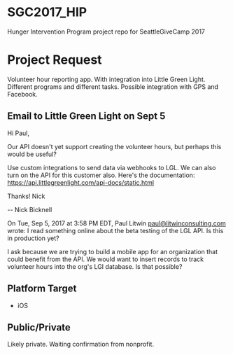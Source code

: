 # SGC2017_HIP
Hunger Intervention Program project repo for SeattleGiveCamp 2017

# Project Request
Volunteer hour reporting app. With integration into Little Green Light. Different programs and different tasks. Possible integration with GPS and Facebook.  

## Email to Little Green Light on Sept 5
Hi Paul,

Our API doesn't yet support creating the volunteer hours, but perhaps this would be useful?

Use custom integrations to send data via webhooks to LGL. We can also turn on the API for this customer also. Here's the documentation: 
https://api.littlegreenlight.com/api-docs/static.html

Thanks!
Nick

--
Nick Bicknell


On Tue, Sep 5, 2017 at 3:58 PM EDT, Paul Litwin <paul@litwinconsulting.com> wrote:
I read something online about the beta testing of the LGL API. Is this in production yet?

I ask because we are trying to build a mobile app for an organization that could benefit from the API. We would want to insert records to track volunteer hours into the org's LGI database. Is that possible?


## Platform Target
- iOS
## Public/Private
Likely private. Waiting confirmation from nonprofit.

